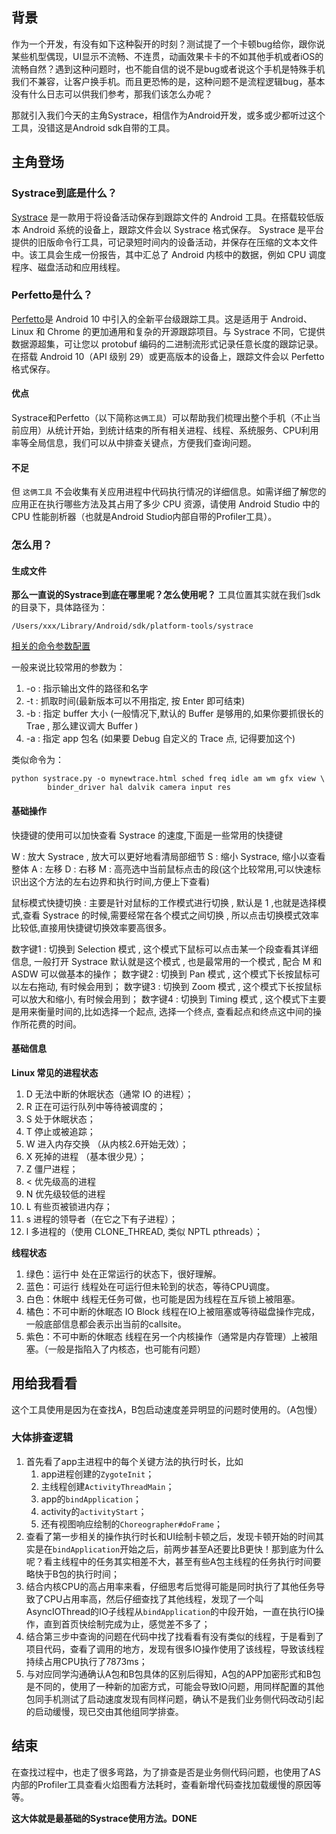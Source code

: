 
## 背景
作为一个开发，有没有如下这种裂开的时刻？测试提了一个卡顿bug给你，跟你说某些机型偶现，UI显示不流畅、不连贯，动画效果卡卡的不如其他手机或者iOS的流畅自然？遇到这种问题时，也不能自信的说不是bug或者说这个手机是特殊手机我们不兼容，让客户换手机。而且更恐怖的是，这种问题不是流程逻辑bug，基本没有什么日志可以供我们参考，那我们该怎么办呢？

那就引入我们今天的主角Systrace，相信作为Android开发，或多或少都听过这个工具，没错这是Android sdk自带的工具。

## 主角登场

### Systrace到底是什么？
[Systrace](https://developer.android.google.cn/topic/performance/tracing?hl=zh-cn) 是一款用于将设备活动保存到跟踪文件的 Android 工具。在搭载较低版本 Android 系统的设备上，跟踪文件会以 Systrace 格式保存。
Systrace 是平台提供的旧版命令行工具，可记录短时间内的设备活动，并保存在压缩的文本文件中。该工具会生成一份报告，其中汇总了 Android 内核中的数据，例如 CPU 调度程序、磁盘活动和应用线程。

### Perfetto是什么？
[Perfetto](https://ui.perfetto.dev/)是 Android 10 中引入的全新平台级跟踪工具。这是适用于 Android、Linux 和 Chrome 的更加通用和复杂的开源跟踪项目。与 Systrace 不同，它提供数据源超集，可让您以 protobuf 编码的二进制流形式记录任意长度的跟踪记录。在搭载 Android 10（API 级别 29）或更高版本的设备上，跟踪文件会以 Perfetto 格式保存。

#### 优点
Systrace和Perfetto（以下简称`这俩工具`）可以帮助我们梳理出整个手机（不止当前应用）从统计开始，到统计结束的所有相关进程、线程、系统服务、CPU利用率等全局信息，我们可以从中排查关键点，方便我们查询问题。

#### 不足
但 `这俩工具` 不会收集有关应用进程中代码执行情况的详细信息。如需详细了解您的应用正在执行哪些方法及其占用了多少 CPU 资源，请使用 Android Studio 中的 CPU 性能剖析器（也就是Android Studio内部自带的Profiler工具）。

### 怎么用？

#### 生成文件
**那么一直说的Systrace到底在哪里呢？怎么使用呢？**
工具位置其实就在我们sdk的目录下，具体路径为：
```
/Users/xxx/Library/Android/sdk/platform-tools/systrace
```
[相关的命令参数配置](https://developer.android.google.cn/topic/performance/tracing/command-line?hl=zh-cn)

一般来说比较常用的参数为：

1. -o : 指示输出文件的路径和名字
2. -t : 抓取时间(最新版本可以不用指定, 按 Enter 即可结束)
3. -b : 指定 buffer 大小 (一般情况下,默认的 Buffer 是够用的,如果你要抓很长的 Trae , 那么建议调大 Buffer )
4. -a : 指定 app 包名 (如果要 Debug 自定义的 Trace 点, 记得要加这个)

类似命令为：
```
python systrace.py -o mynewtrace.html sched freq idle am wm gfx view \
        binder_driver hal dalvik camera input res
```

#### 基础操作
快捷键的使用可以加快查看 Systrace 的速度,下面是一些常用的快捷键

W : 放大 Systrace , 放大可以更好地看清局部细节
S : 缩小 Systrace, 缩小以查看整体
A : 左移
D : 右移
M : 高亮选中当前鼠标点击的段(这个比较常用,可以快速标识出这个方法的左右边界和执行时间,方便上下查看)

鼠标模式快捷切换 : 主要是针对鼠标的工作模式进行切换 , 默认是 1 ,也就是选择模式,查看 Systrace 的时候,需要经常在各个模式之间切换 , 所以点击切换模式效率比较低,直接用快捷键切换效率要高很多。

数字键1 : 切换到 Selection 模式 , 这个模式下鼠标可以点击某一个段查看其详细信息, 一般打开 Systrace 默认就是这个模式 , 也是最常用的一个模式 , 配合 M 和 ASDW 可以做基本的操作；
数字键2 : 切换到 Pan 模式 , 这个模式下长按鼠标可以左右拖动, 有时候会用到；
数字键3 : 切换到 Zoom 模式 , 这个模式下长按鼠标可以放大和缩小, 有时候会用到；
数字键4 : 切换到 Timing 模式 , 这个模式下主要是用来衡量时间的,比如选择一个起点, 选择一个终点, 查看起点和终点这中间的操作所花费的时间。

#### 基础信息
**Linux 常见的进程状态**

1. D 无法中断的休眠状态（通常 IO 的进程）；
2. R 正在可运行队列中等待被调度的；
3. S 处于休眠状态；
4. T 停止或被追踪；
5. W 进入内存交换 （从内核2.6开始无效）；
6. X 死掉的进程 （基本很少見）；
7. Z 僵尸进程；
8. < 优先级高的进程
9. N 优先级较低的进程
10. L 有些页被锁进内存；
11. s 进程的领导者（在它之下有子进程）；
12. l 多进程的（使用 CLONE_THREAD, 类似 NPTL pthreads）；

**线程状态**

1. 绿色：运行中
    处在正常运行的状态下，很好理解。
2. 蓝色：可运行
    线程处在可运行但未轮到的状态，等待CPU调度。
3. 白色：休眠中
    线程无任务可做，也可能是因为线程在互斥锁上被阻塞。
4. 橘色：不可中断的休眠态 IO Block
    线程在IO上被阻塞或等待磁盘操作完成，一般底部信息都会表示出当前的callsite。
5. 紫色：不可中断的休眠态
    线程在另一个内核操作（通常是内存管理）上被阻塞。（一般是指陷入了内核态，也可能有问题）
    
## 用给我看看

这个工具使用是因为在查找A，B包启动速度差异明显的问题时使用的。（A包慢）

### 大体排查逻辑
1. 首先看了app主进程中的每个关键方法的执行时长，比如
    1. app进程创建的`ZygoteInit`；
    2. 主线程创建`ActivityThreadMain`；
    3. app的`bindApplication`；
    4. activity的`activityStart`；
    5. 还有视图响应绘制的`Choreographer#doFrame`；
2. 查看了第一步相关的操作执行时长和UI绘制卡顿之后，发现卡顿开始的时间其实是在`bindApplication`开始之后，前两步甚至A还要比B更快！那到底为什么呢？看主线程中的任务其实相差不大，甚至有些A包主线程的任务执行时间要略快于B包的执行时间；
3. 结合内核CPU的高占用率来看，仔细思考后觉得可能是同时执行了其他任务导致了CPU占用率高，然后仔细查找了其他线程，发现了一个叫AsyncIOThread的IO子线程从`bindApplication`的中段开始，一直在执行IO操作，直到首页快绘制完成为止，感觉差不多了；
4. 结合第三步中查询的问题在代码中找了找看看有没有类似的线程，于是看到了项目代码，查看了调用的地方，发现有很多IO操作使用了该线程，导致该线程持续占用CPU执行了7873ms；
5. 与对应同学沟通确认A包和B包具体的区别后得知，A包的APP加密形式和B包是不同的，使用了一种新的加密方式，可能会导致IO问题，用同样配置的其他包同手机测试了启动速度发现有同样问题，确认不是我们业务侧代码改动引起的启动缓慢，现已交由其他组同学排查。
## 结束
在查找过程中，也走了很多弯路，为了排查是否是业务侧代码问题，也使用了AS内部的Profiler工具查看火焰图看方法耗时，查看新增代码查找加载缓慢的原因等等。

**这大体就是最基础的Systrace使用方法。DONE**
